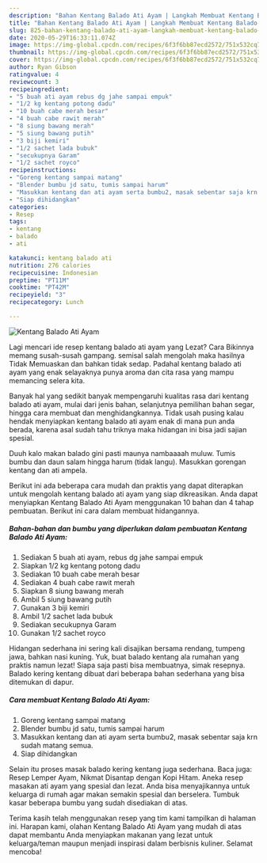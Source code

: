 ```yaml
---
description: "Bahan Kentang Balado Ati Ayam | Langkah Membuat Kentang Balado Ati Ayam Yang Bikin Ngiler"
title: "Bahan Kentang Balado Ati Ayam | Langkah Membuat Kentang Balado Ati Ayam Yang Bikin Ngiler"
slug: 825-bahan-kentang-balado-ati-ayam-langkah-membuat-kentang-balado-ati-ayam-yang-bikin-ngiler
date: 2020-05-29T16:33:11.074Z
image: https://img-global.cpcdn.com/recipes/6f3f6bb87ecd2572/751x532cq70/kentang-balado-ati-ayam-foto-resep-utama.jpg
thumbnail: https://img-global.cpcdn.com/recipes/6f3f6bb87ecd2572/751x532cq70/kentang-balado-ati-ayam-foto-resep-utama.jpg
cover: https://img-global.cpcdn.com/recipes/6f3f6bb87ecd2572/751x532cq70/kentang-balado-ati-ayam-foto-resep-utama.jpg
author: Ryan Gibson
ratingvalue: 4
reviewcount: 3
recipeingredient:
- "5 buah ati ayam rebus dg jahe sampai empuk"
- "1/2 kg kentang potong dadu"
- "10 buah cabe merah besar"
- "4 buah cabe rawit merah"
- "8 siung bawang merah"
- "5 siung bawang putih"
- "3 biji kemiri"
- "1/2 sachet lada bubuk"
- "secukupnya Garam"
- "1/2 sachet royco"
recipeinstructions:
- "Goreng kentang sampai matang"
- "Blender bumbu jd satu, tumis sampai harum"
- "Masukkan kentang dan ati ayam serta bumbu2, masak sebentar saja krn sudah matang semua."
- "Siap dihidangkan"
categories:
- Resep
tags:
- kentang
- balado
- ati

katakunci: kentang balado ati 
nutrition: 276 calories
recipecuisine: Indonesian
preptime: "PT11M"
cooktime: "PT42M"
recipeyield: "3"
recipecategory: Lunch

---
```



![Kentang Balado Ati Ayam](https://img-global.cpcdn.com/recipes/6f3f6bb87ecd2572/751x532cq70/kentang-balado-ati-ayam-foto-resep-utama.jpg)

Lagi mencari ide resep kentang balado ati ayam yang Lezat? Cara Bikinnya memang susah-susah gampang. semisal salah mengolah maka hasilnya Tidak Memuaskan dan bahkan tidak sedap. Padahal kentang balado ati ayam yang enak selayaknya punya aroma dan cita rasa yang mampu memancing selera kita.

Banyak hal yang sedikit banyak mempengaruhi kualitas rasa dari kentang balado ati ayam, mulai dari jenis bahan, selanjutnya pemilihan bahan segar, hingga cara membuat dan menghidangkannya. Tidak usah pusing kalau hendak menyiapkan kentang balado ati ayam enak di mana pun anda berada, karena asal sudah tahu triknya maka hidangan ini bisa jadi sajian spesial.

Duuh kalo makan balado gini pasti maunya nambaaaah muluw. Tumis bumbu dan daun salam hingga harum (tidak langu). Masukkan gorengan kentang dan ati ampela.


Berikut ini ada beberapa cara mudah dan praktis yang dapat diterapkan untuk mengolah kentang balado ati ayam yang siap dikreasikan. Anda dapat menyiapkan Kentang Balado Ati Ayam menggunakan 10 bahan dan 4 tahap pembuatan. Berikut ini cara dalam membuat hidangannya.

<!--inarticleads1-->

##### Bahan-bahan dan bumbu yang diperlukan dalam pembuatan Kentang Balado Ati Ayam:

1. Sediakan 5 buah ati ayam, rebus dg jahe sampai empuk
1. Siapkan 1/2 kg kentang potong dadu
1. Sediakan 10 buah cabe merah besar
1. Sediakan 4 buah cabe rawit merah
1. Siapkan 8 siung bawang merah
1. Ambil 5 siung bawang putih
1. Gunakan 3 biji kemiri
1. Ambil 1/2 sachet lada bubuk
1. Sediakan secukupnya Garam
1. Gunakan 1/2 sachet royco


Hidangan sederhana ini sering kali disajikan bersama rendang, tumpeng jawa, bahkan nasi kuning. Yuk, buat balado kentang ala rumahan yang praktis namun lezat! Siapa saja pasti bisa membuatnya, simak resepnya. Balado kering kentang dibuat dari beberapa bahan sederhana yang bisa ditemukan di dapur. 

<!--inarticleads2-->

##### Cara membuat Kentang Balado Ati Ayam:

1. Goreng kentang sampai matang
1. Blender bumbu jd satu, tumis sampai harum
1. Masukkan kentang dan ati ayam serta bumbu2, masak sebentar saja krn sudah matang semua.
1. Siap dihidangkan


Selain itu proses masak balado kering kentang juga sederhana. Baca juga: Resep Lemper Ayam, Nikmat Disantap dengan Kopi Hitam. Aneka resep masakan ati ayam yang spesial dan lezat. Anda bisa menyajikannya untuk keluarga di rumah agar makan semakin spesial dan berselera. Tumbuk kasar beberapa bumbu yang sudah disediakan di atas. 

Terima kasih telah menggunakan resep yang tim kami tampilkan di halaman ini. Harapan kami, olahan Kentang Balado Ati Ayam yang mudah di atas dapat membantu Anda menyiapkan makanan yang lezat untuk keluarga/teman maupun menjadi inspirasi dalam berbisnis kuliner. Selamat mencoba!
